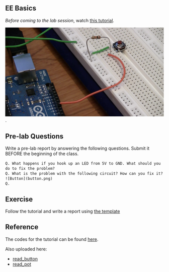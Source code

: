## EE Basics

*Before coming to the lab session*, watch [this tutorial](https://www.youtube.com/watch?v=abWCy_aOSwY).

[![Lab 3](lab3.png)](https://www.youtube.com/watch?v=abWCy_aOSwY).


## Pre-lab Questions

Write a pre-lab report by answering the following questions. Submit it BEFORE the beginning of the class.

```
Q. What happens if you hook up an LED from 5V to GND. What should you do to fix the problem?
Q. What is the problem with the following circuit? How can you fix it?
![Button](button.png)
Q. 
```

## Exercise
Follow the tutorial and write a report using [the template](http://www.writing.utoronto.ca/advice/specific-types-of-writing/lab-report)

## Reference
The codes for the tutorial can be found [here](https://www.jeremyblum.com/2011/01/17/electrical-engineering-basics-in-arduino-tutorial-3/).

Also uploaded here: 
* [read_button](read_button.pde)
* [read_pot](read_pot.pde)
